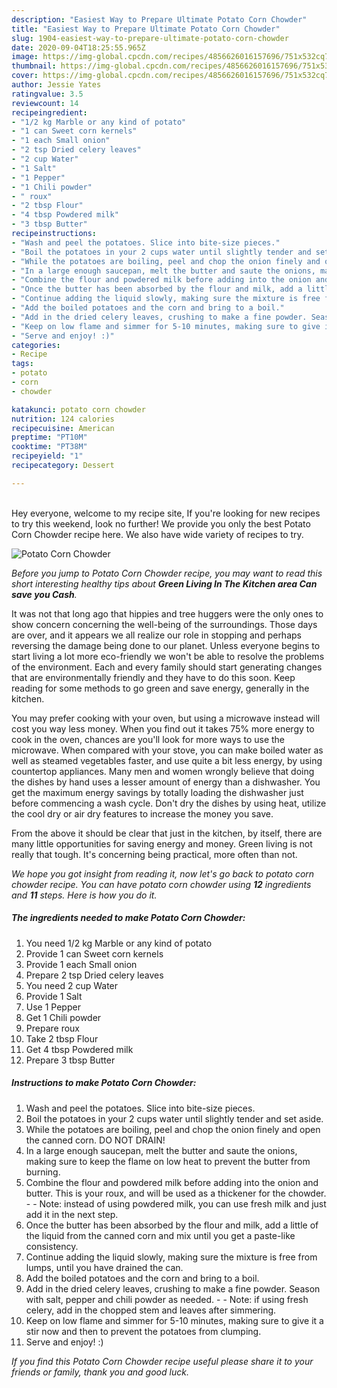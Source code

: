 ```yaml
---
description: "Easiest Way to Prepare Ultimate Potato Corn Chowder"
title: "Easiest Way to Prepare Ultimate Potato Corn Chowder"
slug: 1904-easiest-way-to-prepare-ultimate-potato-corn-chowder
date: 2020-09-04T18:25:55.965Z
image: https://img-global.cpcdn.com/recipes/4856626016157696/751x532cq70/potato-corn-chowder-recipe-main-photo.jpg
thumbnail: https://img-global.cpcdn.com/recipes/4856626016157696/751x532cq70/potato-corn-chowder-recipe-main-photo.jpg
cover: https://img-global.cpcdn.com/recipes/4856626016157696/751x532cq70/potato-corn-chowder-recipe-main-photo.jpg
author: Jessie Yates
ratingvalue: 3.5
reviewcount: 14
recipeingredient:
- "1/2 kg Marble or any kind of potato"
- "1 can Sweet corn kernels"
- "1 each Small onion"
- "2 tsp Dried celery leaves"
- "2 cup Water"
- "1 Salt"
- "1 Pepper"
- "1 Chili powder"
- " roux"
- "2 tbsp Flour"
- "4 tbsp Powdered milk"
- "3 tbsp Butter"
recipeinstructions:
- "Wash and peel the potatoes. Slice into bite-size pieces."
- "Boil the potatoes in your 2 cups water until slightly tender and set aside."
- "While the potatoes are boiling, peel and chop the onion finely and open the canned corn. DO NOT DRAIN!"
- "In a large enough saucepan, melt the butter and saute the onions, making sure to keep the flame on low heat to prevent the butter from burning."
- "Combine the flour and powdered milk before adding into the onion and butter. This is your roux, and will be used as a thickener for the chowder.  Note: instead of using powdered milk, you can use fresh milk and just add it in the next step."
- "Once the butter has been absorbed by the flour and milk, add a little of the liquid from the canned corn and mix until you get a paste-like consistency."
- "Continue adding the liquid slowly, making sure the mixture is free from lumps, until you have drained the can."
- "Add the boiled potatoes and the corn and bring to a boil."
- "Add in the dried celery leaves, crushing to make a fine powder. Season with salt, pepper and chili powder as needed.  Note: if using fresh celery, add in the chopped stem and leaves after simmering."
- "Keep on low flame and simmer for 5-10 minutes, making sure to give it a stir now and then to prevent the potatoes from clumping."
- "Serve and enjoy! :)"
categories:
- Recipe
tags:
- potato
- corn
- chowder

katakunci: potato corn chowder 
nutrition: 124 calories
recipecuisine: American
preptime: "PT10M"
cooktime: "PT38M"
recipeyield: "1"
recipecategory: Dessert

---
```

<br>
Hey everyone, welcome to my recipe site, If you're looking for new recipes to try this weekend, look no further! We provide you only the best Potato Corn Chowder recipe here. We also have wide variety of recipes to try.
<br>


![Potato Corn Chowder](https://img-global.cpcdn.com/recipes/4856626016157696/751x532cq70/potato-corn-chowder-recipe-main-photo.jpg)

<i>Before you jump to Potato Corn Chowder recipe, you may want to read this short interesting healthy tips about 
<strong>Green Living In The Kitchen area Can save you Cash</strong>.</i>
</br>

It was not that long ago that hippies and tree huggers were the only ones to show concern concerning the well-being of the surroundings. Those days are over, and it appears we all realize our role in stopping and perhaps reversing the damage being done to our planet. Unless everyone begins to start living a lot more eco-friendly we won't be able to resolve the problems of the environment. Each and every family should start generating changes that are environmentally friendly and they have to do this soon. Keep reading for some methods to go green and save energy, generally in the kitchen.

You may prefer cooking with your oven, but using a microwave instead will cost you way less money. When you find out it takes 75% more energy to cook in the oven, chances are you'll look for more ways to use the microwave. When compared with your stove, you can make boiled water as well as steamed vegetables faster, and use quite a bit less energy, by using countertop appliances. Many men and women wrongly believe that doing the dishes by hand uses a lesser amount of energy than a dishwasher. You get the maximum energy savings by totally loading the dishwasher just before commencing a wash cycle. Don't dry the dishes by using heat, utilize the cool dry or air dry features to increase the money you save.

From the above it should be clear that just in the kitchen, by itself, there are many little opportunities for saving energy and money. Green living is not really that tough. It's concerning being practical, more often than not.


<i>We hope you got insight from reading it, now let's go back to potato corn chowder recipe. You can have potato corn chowder using <strong>12</strong> ingredients and <strong>11</strong> steps. Here is how you do it.
</i>

##### The ingredients needed to make Potato Corn Chowder:

1. You need 1/2 kg Marble or any kind of potato
1. Provide 1 can Sweet corn kernels
1. Provide 1 each Small onion
1. Prepare 2 tsp Dried celery leaves
1. You need 2 cup Water
1. Provide 1 Salt
1. Use 1 Pepper
1. Get 1 Chili powder
1. Prepare  roux
1. Take 2 tbsp Flour
1. Get 4 tbsp Powdered milk
1. Prepare 3 tbsp Butter


##### Instructions to make Potato Corn Chowder:

1. Wash and peel the potatoes. Slice into bite-size pieces.
1. Boil the potatoes in your 2 cups water until slightly tender and set aside.
1. While the potatoes are boiling, peel and chop the onion finely and open the canned corn. DO NOT DRAIN!
1. In a large enough saucepan, melt the butter and saute the onions, making sure to keep the flame on low heat to prevent the butter from burning.
1. Combine the flour and powdered milk before adding into the onion and butter. This is your roux, and will be used as a thickener for the chowder. -  - Note: instead of using powdered milk, you can use fresh milk and just add it in the next step.
1. Once the butter has been absorbed by the flour and milk, add a little of the liquid from the canned corn and mix until you get a paste-like consistency.
1. Continue adding the liquid slowly, making sure the mixture is free from lumps, until you have drained the can.
1. Add the boiled potatoes and the corn and bring to a boil.
1. Add in the dried celery leaves, crushing to make a fine powder. Season with salt, pepper and chili powder as needed. -  - Note: if using fresh celery, add in the chopped stem and leaves after simmering.
1. Keep on low flame and simmer for 5-10 minutes, making sure to give it a stir now and then to prevent the potatoes from clumping.
1. Serve and enjoy! :)


<i>If you find this Potato Corn Chowder recipe useful please share it to your friends or family, thank you and good luck.</i>
